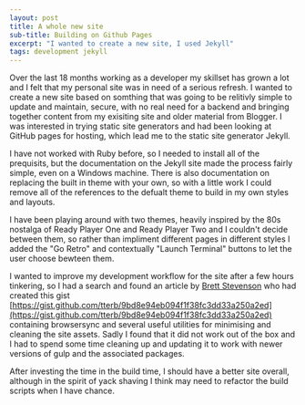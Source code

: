```yaml
---
layout: post
title: A whole new site
sub-title: Building on Github Pages
excerpt: "I wanted to create a new site, I used Jekyll"
tags: development jekyll
---
```

Over the last 18 months working as a developer my skillset has grown a lot and I felt that my personal site was in need of a serious refresh. I wanted to create a new site based on somthing that was going to be relitivly simple to update and maintain, secure, with no real need for a backend and bringing together content from my exisiting site and older material from Blogger. I was interested in trying static site generators and had been looking at GitHub pages for hosting, which lead me to the static site generator Jekyll.

I have not worked  with Ruby before, so I needed to install all of the prequisits, but the documentation on the Jekyll site made the process fairly simple, even on a Windows machine. There is also documentation on replacing the built in theme with your own, so with a little work I could remove all of the references to the defualt theme to build in my own styles and layouts.

I have been playing around with two themes, heavily inspired by the 80s nostalga of Ready Player One and Ready Player Two and I couldn't decide between them, so rather than impliment different pages in different styles I added the "Go Retro" and contextually "Launch Terminal" buttons to let the user choose bewteen them.

I wanted to improve my development workflow for the site after a few hours tinkering, so I had a search and found an article by [Brett Stevenson](https://brettstevenson.io/) who had created this gist [https://gist.github.com/tterb/9bd8e94eb094f1f38fc3dd33a250a2ed](https://gist.github.com/tterb/9bd8e94eb094f1f38fc3dd33a250a2ed) containing browsersync and several useful utilities for minimising and cleaning the site assets. Sadly I found that it did not work out of the box and I had to spend some time cleaning up and updating it to work with newer versions of gulp and the associated packages.

After investing the time in the build time, I should have a better site overall, although in the spirit of yack shaving I think may need to refactor the build scripts when I have chance.

